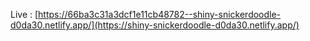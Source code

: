 Live :   [https://66ba3c31a3dcf1e11cb48782--shiny-snickerdoodle-d0da30.netlify.app/](https://shiny-snickerdoodle-d0da30.netlify.app/)
